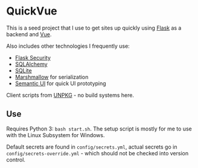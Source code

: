 # QuickVue

This is a seed project that I use to get sites up quickly using [Flask](http://flask.pocoo.org/) as a backend and [Vue](https://vuejs.org/).

Also includes other technologies I frequently use:
* [Flask Security](https://pythonhosted.org/Flask-Security/)
* [SQLAlchemy](https://www.sqlalchemy.org/)
* [SQLite](https://www.sqlite.org/)
* [Marshmallow](https://marshmallow.readthedocs.io) for serialization
* [Semantic UI](https://semantic-ui.com/) for quick UI prototyping

Client scripts from [UNPKG](https://unpkg.com/) - no build systems here.

## Use

Requires Python 3: `bash start.sh`. The setup script is mostly for me to use with the Linux Subsystem for Windows. 

Default secrets are found in `config/secrets.yml`, actual secrets go in `config/secrets-override.yml` - which should not be checked into version control.
